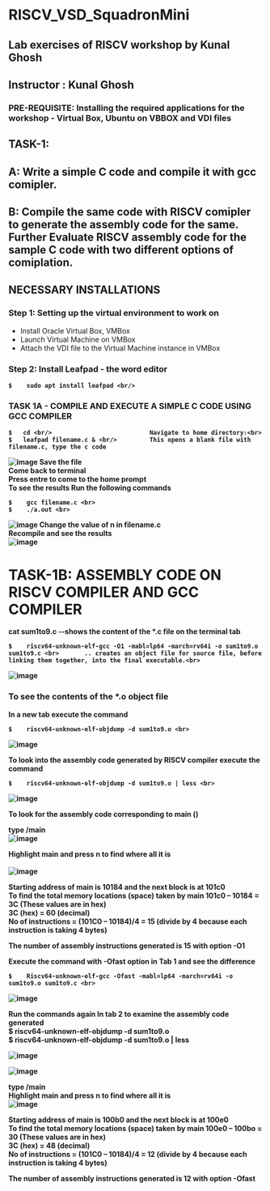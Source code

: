 # RISCV_VSD_SquadronMini
## Lab exercises of RISCV workshop by Kunal Ghosh
## Instructor : Kunal Ghosh

### PRE-REQUISITE: Installing the required applications for the workshop - Virtual Box, Ubuntu on VBBOX and VDI files

## TASK-1: 
## A: Write a simple C code and compile it with gcc comipler. 
## B: Compile the same code with RISCV comipler to generate the assembly code for the same. Further Evaluate RISCV assembly code for the sample C code with two different options of comiplation.

## NECESSARY INSTALLATIONS
### Step 1: Setting up the virtual environment to work on
- Install Oracle Virtual Box, VMBox<br/>
- Launch Virtual Machine on VMBox<br/>
- Attach the VDI file to the Virtual Machine instance in VMBox<b>

### Step 2: Install Leafpad - the word editor
    $    sudo apt install leafpad <br/>

### TASK 1A - COMPILE AND EXECUTE A SIMPLE C CODE USING GCC COMPILER
    $   cd <br/>                           Navigate to home directory:<br>
    $   leafpad filename.c & <br/>         This opens a blank file with filename.c, type the c code
    
![image](https://github.com/user-attachments/assets/3a04abb4-3369-4564-bcf8-d73b6b845152)
Save the file<br> 
Come back to terminal<br>
Press entre to come to the home prompt<br>
To see the results Run the following commands

    $    gcc filename.c <br>
    $    ./a.out <br>
![image](https://github.com/user-attachments/assets/8310c8c6-46cf-4652-96c1-e6174aa564ae)
Change the value of n in filename.c <br>
Recompile and see the results <br>
![image](https://github.com/user-attachments/assets/0f5ec3fa-ba7e-4e16-9324-6fc827f94570)

# TASK-1B: ASSEMBLY CODE ON RISCV COMPILER AND GCC COMPILER
cat sum1to9.c           --shows the content of the *.c file on the terminal tab <br>

    $    riscv64-unknown-elf-gcc -O1 -mabl=lp64 -march=rv64i -o sum1to9.o sum1to9.c <br>       .. creates an object file for source file, before linking them together, into the final executable.<br>
![image](https://github.com/user-attachments/assets/72db8c59-817a-4a0f-8c8a-3d033af60e96)

### To see the contents of the *.o object file 
In a new tab execute the command <br>

    $    riscv64-unknown-elf-objdump -d sum1to9.o <br>
![image](https://github.com/user-attachments/assets/7e180792-4f71-4c83-a8e0-ce819db24077)

To look into the assembly code generated by RISCV compiler execute the command <br>

    $    riscv64-unknown-elf-objdump -d sum1to9.o | less <br>
![image](https://github.com/user-attachments/assets/70770eb0-c6d8-423d-a9b9-dec154d76e9c)

To look for the assembly code corresponding to main () <br>

type     /main <br>
![image](https://github.com/user-attachments/assets/d9eefe98-6144-4c65-be7d-dd0966d61ec2)

Highlight main and press n to find where all it is <br>  
![image](https://github.com/user-attachments/assets/e5e2864f-c8e5-4437-a3f4-4d3c6ad79477)

Starting address of main is 10184 and the next block is at 101c0 <br>
To find the total memory locations (space) taken by main 101c0 – 10184 =     3C  (These values are in hex) <br>
3C (hex) = 60 (decimal) <br>
No of instructions = (101C0 – 10184)/4 = 15 (divide by 4 because each instruction is taking 4 bytes) <br>

The number of assembly instructions generated is 15 with option -O1 <br>

Execute the command with **-Ofast** option in Tab 1 and see the difference <br>

    $    Riscv64-unknown-elf-gcc -Ofast -mabl=lp64 -march=rv64i -o sum1to9.o sum1to9.c <br>

![image](https://github.com/user-attachments/assets/d176ded5-63ac-4488-8aa7-26720e23ed63)

Run the commands again In tab 2 to examine the assembly code generated <br>
    $    riscv64-unknown-elf-objdump -d sum1to9.o <br>
    $    riscv64-unknown-elf-objdump -d sum1to9.o | less <br>

![image](https://github.com/user-attachments/assets/3e8a2065-f5ee-48d8-b4f8-99d66314a04d)

![image](https://github.com/user-attachments/assets/678d4fae-351e-450f-a4da-2059b7b7d393)

type     /main <br>
Highlight main and press n to find where all it is <br> 
![image](https://github.com/user-attachments/assets/ebee73fc-e401-470d-b174-c9e12e0e202e)

Starting address of main is 100b0 and the next block is at 100e0 <br>
To find the total memory locations (space) taken by main 100e0 – 100bo =     30  (These values are in hex) <br>
3C (hex) = 48 (decimal) <br>
No of instructions = (101C0 – 10184)/4 = 12 (divide by 4 because each instruction is taking 4 bytes) <br>

The number of assembly instructions generated is 12 with option -Ofast <br>




